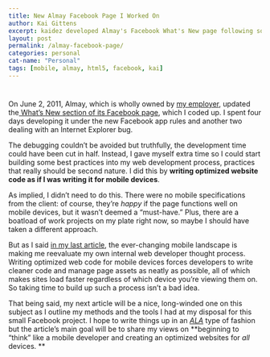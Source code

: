 ```yaml
---
title: New Almay Facebook Page I Worked On
author: Kai Gittens
excerpt: kaidez developed Almay's Facebook What's New page following some best practices in terms of mobile web development.
layout: post
permalink: /almay-facebook-page/
categories: personal
cat-name: "Personal"
tags: [mobile, almay, html5, facebook, kai]
---
```

# 

On June 2, 2011, Almay, which is wholly owned by [my employer][1], updated the[ What’s New section of its Facebook page][2], which I coded up. I spent four days developing it under the new Facebook app rules and another two dealing with an Internet Explorer bug. 

 [1]: http://www.revlon.com/
 [2]: http://www.facebook.com/almay

The debugging couldn’t be avoided but truthfully, the development time could have been cut in half. Instead, I gave myself extra time so I could start building some best practices into my web development process, practices that really should be second nature. I did this by **writing optimized website code as if I was writing it for mobile devices**.

As implied, I didn’t need to do this. There were no mobile specifications from the client: of course, they’re *happy* if the page functions well on mobile devices, but it wasn’t deemed a “must-have.” Plus, there are a boatload of work projects on my plate right now, so maybe I should have taken a different approach.

But as I said [in my last article][3], the ever-changing mobile landscape is making me reevaluate my own internal web developer thought process. Writing optimized web code for mobile devices forces developers to write cleaner code and manage page assets as neatly as possible, all of which makes sites load faster regardless of which device you’re viewing them on. So taking time to build up such a process isn’t a bad idea.

 [3]: http://kaidez.com/mitchum-html5-site/

That being said, my next article will be a nice, long-winded one on this subject as I outline my methods and the tools I had at my disposal for this small Facebook project. I hope to write things up in an [*ALA*][4] type of fashion but the article’s main goal will be to share my views on **beginning to “think” like a mobile developer and creating an optimized websites for *all* devices. **

 [4]: http://www.alistapart.com/